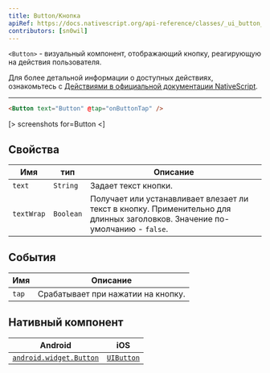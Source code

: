 ```yaml
---
title: Button/Кнопка
apiRef: https://docs.nativescript.org/api-reference/classes/_ui_button_.button
contributors: [sn0wil]
---
```


`<Button>`  - визуальный компонент, отображающий кнопку, реагирующую на действия пользователя.

Для более детальной информации о доступных действиях, ознакомьтесь с [Действиями в официальной документации NativeScript](https://docs.nativescript.org/ui/gestures).

---

```html
<Button text="Button" @tap="onButtonTap" />
```

[> screenshots for=Button <]

## Свойства

| Имя | тип | Описание |
|------|------|-------------|
| `text` | `String` | Задает текст кнопки.
| `textWrap` | `Boolean` | Получает или устанавливает влезает ли текст в кнопку. Применительно для длинных заголовков. Значение по-умолчанию - `false`.

## События

| Имя | Описание |
|------|-------------|
| `tap` | Срабатывает при нажатии на кнопку.

## Нативный компонент

| Android | iOS |
|---------|-----|
| [`android.widget.Button`](https://developer.android.com/reference/android/widget/Button.html) | [`UIButton`](https://developer.apple.com/documentation/uikit/uibutton)

